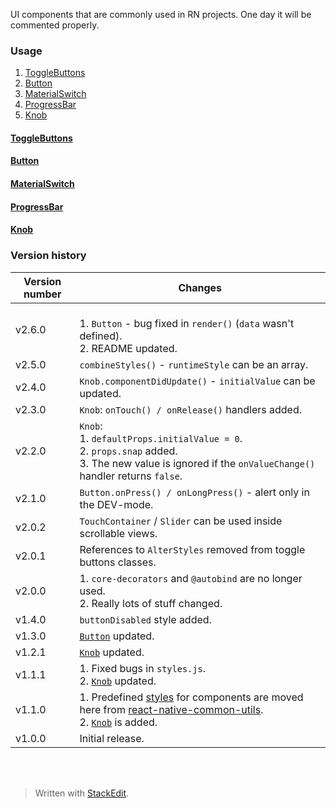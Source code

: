 ﻿UI components that are commonly used in RN projects. One day it will be commented properly.

### Usage

 1. <a name="ctogglebuttons"></a>[ToggleButtons](#togglebuttons)
 2. <a name="cbutton"></a>[Button](#button)
 3. <a name="cmaterialswitch"></a>[MaterialSwitch](#materialswitch)
 4. <a name="cprogressbar"></a>[ProgressBar](#progressbar)
 5. <a name="cknob"></a>[Knob](#knob)

#### <a name="togglebuttons"></a>[ToggleButtons<i class="icon-up"></i>](#ctogglebuttons)
#### <a name="button"></a>[Button<i class="icon-up"></i>](#cbutton)
#### <a name="materialswitch"></a>[MaterialSwitch<i class="icon-up"></i>](#cmaterialswitch)
#### <a name="progressbar"></a>[ProgressBar<i class="icon-up"></i>](#cprogressbar)
#### <a name="knob"></a>[Knob<i class="icon-up"></i>](#cknob)

### Version history

Version number|Changes
-|-
v2.6.0|<br>1. `Button` - bug fixed in `render()` (`data` wasn't defined).<br>2. README updated.
v2.5.0|`combineStyles()` - `runtimeStyle` can be an array.
v2.4.0|`Knob.componentDidUpdate()` - `initialValue` can be updated.
v2.3.0|`Knob`: `onTouch() / onRelease()` handlers added.
v2.2.0|`Knob`:<br>1. `defaultProps.initialValue = 0`.<br>2. `props.snap` added.<br>3. The new value is ignored if the `onValueChange()` handler returns `false`.
v2.1.0|`Button.onPress() / onLongPress()` - alert only in the DEV-mode.
v2.0.2|`TouchContainer` / `Slider` can be used inside scrollable views.
v2.0.1|References to `AlterStyles` removed from toggle buttons classes.
v2.0.0|1. `core-decorators` and `@autobind` are no longer used.<br>2. Really lots of stuff changed.
v1.4.0|`buttonDisabled` style added.
v1.3.0|[`Button`](#button) updated.
v1.2.1|[`Knob`](#knob) updated.
v1.1.1|1.&nbsp;Fixed bugs in `styles.js`.<br>2.&nbsp;[`Knob`](#knob) updated.
v1.1.0|1.&nbsp;Predefined [styles](https://npmjs.com/packages/react-native-common-utils#styles) for components are moved here from [react-native-common-utils](https://npmjs.com/packages/react-native-common-utils).<br>2.&nbsp;[`Knob`](#knob) is added.
v1.0.0|Initial release.
<br><br>
> Written with [StackEdit](https://stackedit.io/).
